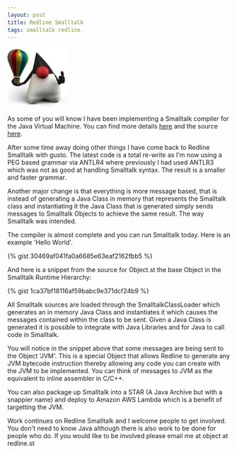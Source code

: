 ```yaml
---
layout: post
title: Redline Smalltalk
tags: smalltalk redline
---
```

![Redline Smalltalk Mascot](/public/img/redline-mascot.png)

As some of you will know I have been implementing a Smalltalk compiler for the Java Virtual Machine. You can find more details [here](http://redline.st) and the source [here](https://github.com/redline-smalltalk/redline-smalltalk).

After some time away doing other things I have come back to Redline Smalltalk with gusto. The latest code is a total re-write as I'm now using a PEG based grammar via ANTLR4 where previously I had used ANTLR3 which was not as good at handling Smalltalk syntax. The result is a smaller and faster grammar. 

Another major change is that everything is more message based, that is instead of generating a Java Class in memory that represents the Smalltalk class and instantiating it the Java Class that is generated simply sends messages to Smalltalk Objects to achieve the same result. The way Smalltalk was intended.

The compiler is almost complete and you can run Smalltalk today. Here is an example 'Hello World'.

{% gist 30469af041fa0a6685e63eaf2162fbb5 %}

And here is a snippet from the source for Object.st the base Object in the Smalltalk Runtime Hierarchy:

{% gist 1ca37bf18116af59babc9e371dcf24b9 %}

All Smalltalk sources are loaded through the SmalltalkClassLoader which generates an in memory Java Class and instantiates it which causes the messages contained within the class to be sent. Given a Java Class is generated it is possible to integrate with Java Libraries and for Java to call code in Smalltalk.

You will notice in the snippet above that some messages are being sent to the Object 'JVM'. This is a special Object that allows Redline to generate any JVM bytecode instruction thereby allowing any code you can create with the JVM to be implemented. You can think of messages to JVM as the equivalent to inline assembler in C/C++.

You can also package up Smalltalk into a STAR (A Java Archive but with a snappier name) and deploy to Amazon AWS Lambda which is a benefit of targetting the JVM.

Work continues on Redline Smalltalk and I welcome people to get involved. You don't need to know Java although there is also work to be done for people who do.
If you would like to be involved please email me at object at redline.st

